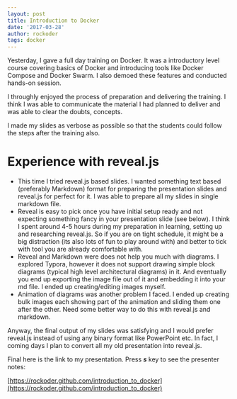 ```yaml
---
layout: post
title: Introduction to Docker
date: '2017-03-28'
author: rockoder
tags: docker
---
```


Yesterday, I gave a full day training on Docker. It was a introductory level course covering basics of Docker and introducing tools like Docker Compose and Docker Swarm. I also demoed these features and conducted hands-on session.

I throughly enjoyed the process of preparation and delivering the training. I think I was able to communicate the material I had planned to deliver and was able to clear the doubts, concepts.

I made my slides as verbose as possible so that the students could follow the steps after the training also.

# Experience with reveal.js

- This time I tried reveal.js based slides. I wanted something text based (preferably Markdown) format for preparing the presentation slides and reveal.js for perfect for it. I was able to prepare all my slides in single markdown file.
- Reveal is easy to pick once you have initial setup ready and not expecting something fancy in your presentation slide (see below). I think I spent around 4-5 hours during my preparation in learning, setting up and researching reveal.js. So if you are on tight schedule, it might be a big distraction (its also lots of fun to play around with) and better to tick with tool you are already comfortable with.
- Reveal and Markdown were does not help you much with diagrams. I explored Typora, however it does not support drawing simple block diagrams (typical high level architectural diagrams) in it. And eventually you end up exporting the image file out of it and embedding it into your md file. I ended up creating/editing images myself.
- Animation of diagrams was another problem I faced. I ended up creating bulk images each showing part of the animation and sliding them one after the other. Need some better way to do this with reveal.js and markdown.

Anyway, the final output of my slides was satisfying and I would prefer reveal.js instead of using any binary format like PowerPoint etc. In fact, I coming days I plan to convert all my old presentation into reveal.js.

Final here is the link to my presentation. Press ***s*** key to see the presenter notes:

[https://rockoder.github.com/introduction_to_docker](https://rockoder.github.com/introduction_to_docker)